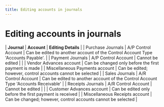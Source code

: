```yaml
---
title: Editing accounts in journals
---
```


# Editing accounts in journals


| **Journal** | **Account** | **Editing Details** |
| Purchase Journals | A/P Control Account | Can be edited to another account of the Control Account Type 'Accounts  Payable'. |
| Payment Journals | A/P Control Account | Cannot be edited |
|  | Vendor Advances account | Can be changed only before the first payment is made |
| Miscellaneous Payments account | Can be edited; however, control accounts cannot be selected |
| Sales Journals | A/R Control Account | Can be edited to another account of the Control Account Type 'Accounts  Receivable' |
| Receipts Journals | A/R Control Account | Cannot be edited |
|  | Customer Advances account | Can be edited only before the first payment is received |
| Miscellaneous Receipts account | Can be changed; however, control accounts cannot be selected |

